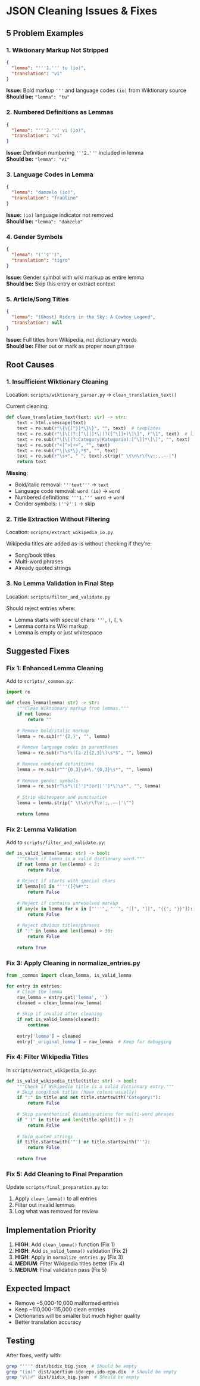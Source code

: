 # JSON Cleaning Issues & Fixes

## 5 Problem Examples

### 1. **Wiktionary Markup Not Stripped**
```json
{
  "lemma": "'''1.''' tu (io)",
  "translation": "vi"
}
```
**Issue:** Bold markup `'''` and language codes `(io)` from Wiktionary source  
**Should be:** `"lemma": "tu"`

### 2. **Numbered Definitions as Lemmas**
```json
{
  "lemma": "'''2.''' vi (io)",
  "translation": "vi"
}
```
**Issue:** Definition numbering `'''2.'''` included in lemma  
**Should be:** `"lemma": "vi"`

### 3. **Language Codes in Lemma**
```json
{
  "lemma": "damzelo (io)",
  "translation": "fraŭlino"
}
```
**Issue:** `(io)` language indicator not removed  
**Should be:** `"lemma": "damzelo"`

### 4. **Gender Symbols**
```json
{
  "lemma": "(''♀'')",
  "translation": "tigro"
}
```
**Issue:** Gender symbol with wiki markup as entire lemma  
**Should be:** Skip this entry or extract context

### 5. **Article/Song Titles**
```json
{
  "lemma": "(Ghost) Riders in the Sky: A Cowboy Legend",
  "translation": null
}
```
**Issue:** Full titles from Wikipedia, not dictionary words  
**Should be:** Filter out or mark as proper noun phrase

## Root Causes

### 1. **Insufficient Wiktionary Cleaning**
Location: `scripts/wiktionary_parser.py` → `clean_translation_text()`

Current cleaning:
```python
def clean_translation_text(text: str) -> str:
    text = html.unescape(text)
    text = re.sub(r"\{\{[^}]*\}\}", "", text)  # templates
    text = re.sub(r"\[\[(?:[^\]|]*\|)?([^\]]+)\]\]", r"\1", text)  # links
    text = re.sub(r"\[\[(?:Category|Kategorio):[^\]]*\]\]", "", text)
    text = re.sub(r"<[^>]+>", "", text)
    text = re.sub(r"\|\s*\}.*$", "", text)
    text = re.sub(r"\s+", " ", text).strip(" \t\n\r\f\v:;,.–-|")
    return text
```

**Missing:**
- Bold/italic removal: `'''text'''` → `text`
- Language code removal: `word (io)` → `word`
- Numbered definitions: `'''1.''' word` → `word`
- Gender symbols: `(''♀'')` → skip

### 2. **Title Extraction Without Filtering**
Location: `scripts/extract_wikipedia_io.py`

Wikipedia titles are added as-is without checking if they're:
- Song/book titles
- Multi-word phrases
- Already quoted strings

### 3. **No Lemma Validation in Final Step**
Location: `scripts/filter_and_validate.py`

Should reject entries where:
- Lemma starts with special chars: `'''`, `(`, `[`, `%`
- Lemma contains Wiki markup
- Lemma is empty or just whitespace

## Suggested Fixes

### Fix 1: Enhanced Lemma Cleaning

Add to `scripts/_common.py`:
```python
import re

def clean_lemma(lemma: str) -> str:
    """Clean Wiktionary markup from lemmas."""
    if not lemma:
        return ""
    
    # Remove bold/italic markup
    lemma = re.sub(r"'{2,}", "", lemma)
    
    # Remove language codes in parentheses
    lemma = re.sub(r"\s*\([a-z]{2,3}\)\s*$", "", lemma)
    
    # Remove numbered definitions
    lemma = re.sub(r"^'{0,3}\d+\.'{0,3}\s*", "", lemma)
    
    # Remove gender symbols
    lemma = re.sub(r"\s*\(['']*[♀♂]['']*\)\s*", "", lemma)
    
    # Strip whitespace and punctuation
    lemma = lemma.strip(" \t\n\r\f\v:;,.–-|'\"")
    
    return lemma
```

### Fix 2: Lemma Validation

Add to `scripts/filter_and_validate.py`:
```python
def is_valid_lemma(lemma: str) -> bool:
    """Check if lemma is a valid dictionary word."""
    if not lemma or len(lemma) < 2:
        return False
    
    # Reject if starts with special chars
    if lemma[0] in "'''([{%#*":
        return False
    
    # Reject if contains unresolved markup
    if any(x in lemma for x in ["'''", "''", "[[", "]]", "{{", "}}"]):
        return False
    
    # Reject obvious titles/phrases
    if ":" in lemma and len(lemma) > 30:
        return False
    
    return True
```

### Fix 3: Apply Cleaning in normalize_entries.py

```python
from _common import clean_lemma, is_valid_lemma

for entry in entries:
    # Clean the lemma
    raw_lemma = entry.get('lemma', '')
    cleaned = clean_lemma(raw_lemma)
    
    # Skip if invalid after cleaning
    if not is_valid_lemma(cleaned):
        continue
    
    entry['lemma'] = cleaned
    entry['_original_lemma'] = raw_lemma  # Keep for debugging
```

### Fix 4: Filter Wikipedia Titles

In `scripts/extract_wikipedia_io.py`:
```python
def is_valid_wikipedia_title(title: str) -> bool:
    """Check if Wikipedia title is a valid dictionary entry."""
    # Skip song/book titles (have colons usually)
    if ":" in title and not title.startswith("Category:"):
        return False
    
    # Skip parenthetical disambiguations for multi-word phrases
    if " (" in title and len(title.split()) > 2:
        return False
    
    # Skip quoted strings
    if title.startswith('"') or title.startswith("'"):
        return False
    
    return True
```

### Fix 5: Add Cleaning to Final Preparation

Update `scripts/final_preparation.py` to:
1. Apply `clean_lemma()` to all entries
2. Filter out invalid lemmas
3. Log what was removed for review

## Implementation Priority

1. **HIGH**: Add `clean_lemma()` function (Fix 1)
2. **HIGH**: Add `is_valid_lemma()` validation (Fix 2)
3. **HIGH**: Apply in `normalize_entries.py` (Fix 3)
4. **MEDIUM**: Filter Wikipedia titles better (Fix 4)  
5. **MEDIUM**: Final validation pass (Fix 5)

## Expected Impact

- Remove ~5,000-10,000 malformed entries
- Keep ~110,000-115,000 clean entries
- Dictionaries will be smaller but much higher quality
- Better translation accuracy

## Testing

After fixes, verify with:
```bash
grep "'''" dist/bidix_big.json  # Should be empty
grep "(io)" dist/apertium-ido-epo.ido-epo.dix  # Should be empty
grep "♀\|♂" dist/bidix_big.json  # Should be empty
```
